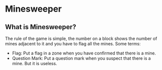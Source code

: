 # Minesweeper
## What is Minesweeper?
The rule of the game is simple, the number on a block shows the number of mines adjacent to it and you have to flag all the mines.
Some terms:
- Flag: Put a flag in a zone when you have confirmed that there is a mine.
- Question Mark: Put a question mark when you suspect that there is a mine. But it is useless.
